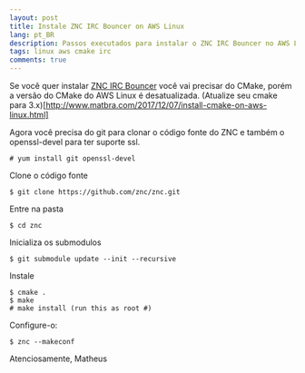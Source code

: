 ```yaml
---
layout: post
title: Instale ZNC IRC Bouncer on AWS Linux
lang: pt_BR
description: Passos executados para instalar o ZNC IRC Bouncer no AWS Linux
tags: linux aws cmake irc
comments: true
--- 
```



Se você quer instalar [ZNC IRC Bouncer](https://github.com/znc/znc) você vai precisar do CMake, porém a versão do CMake do AWS Linux é desatualizada. (Atualize seu cmake para 3.x)[http://www.matbra.com/2017/12/07/install-cmake-on-aws-linux.html]

Agora você precisa do git para clonar o código fonte do ZNC e também o openssl-devel para ter suporte ssl.

```
# yum install git openssl-devel
```

Clone o código fonte

```
$ git clone https://github.com/znc/znc.git
```

Entre na pasta
```
$ cd znc
```

Inicializa os submodulos
```
$ git submodule update --init --recursive
```

Instale
```
$ cmake . 
$ make
# make install (run this as root #)
```

Configure-o:
```
$ znc --makeconf
```

Atenciosamente,
Matheus